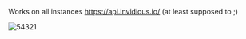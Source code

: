 Works on all instances https://api.invidious.io/ (at least supposed to ;)

![54321](https://user-images.githubusercontent.com/118688422/203115298-3f67cbf4-58e4-47da-bde4-aed08d44f4a6.jpg)
